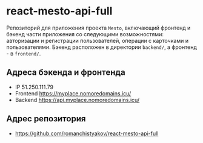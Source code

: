 # react-mesto-api-full

Репозиторий для приложения проекта `Mesto`, включающий фронтенд и бэкенд части приложения со следующими возможностями: авторизации и регистрации пользователей, операции с карточками и пользователями. Бэкенд расположен в директории `backend/`, а фронтенд - в `frontend/`. 

## Адреса бэкенда и фронтенда

- IP 51.250.111.79
- Frontend https://myplace.nomoredomains.icu/
- Backend https://api.myplace.nomoredomains.icu/

## Адрес репозитория

- https://github.com/romanchistyakov/react-mesto-api-full
